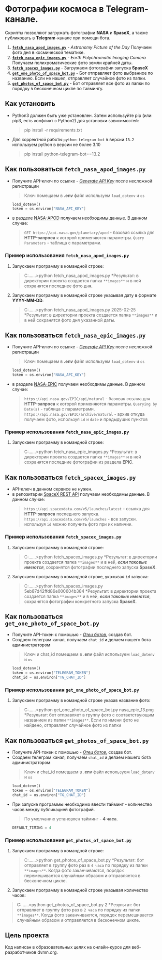 # Фотографии космоса в Telegram-канале.

Скрипты позволяют загружать фотографии **NASA** и **SpaseX**, а также публиковать в **Telegram**-канале при помощи бота.
1. [**`fetch_nasa_apod_images.py`**](fetch_nasa_apod_images.py) - *Astronomy Picture of the Day* Получаем фото дня в космической тематике.
2. [**`fetch_nasa_epic_images.py`**](fetch_nasa_epic_images.py) - *Earth Polychromatic Imaging Camera* Получаем полихроматические фото земли крайней даты.
3. [**`fetch_spacex_images.py`**](fetch_spacex_images.py) - Загружаем фотографии запуска **SpaseX**
4. [**`get_one_photo_of_space_bot.py`**](get_one_photo_of_space_bot.py) - Бот отправляет фото выбранное по названию. Если не нашел, отправляет случайное фото из папки.
5. [**`get_photos_of_space_bot.py`**](get_photos_of_space_bot.py) - Бот отправляет все фото из папки по порядку в бесконечном цикле по таймингу.

## Как установить 

+ Python3 должен быть уже установлен. Затем используйте pip (или pip3, есть конфликт с Python2) для установки зависимостей:
  >pip install -r requirements.txt
+ Для корректной работы `python-telegram-bot` в версии `13.2` используем python в версии не более 3.10
  >pip install python-telegram-bot==13.2

## Как пользоваться **`fetch_nasa_apod_images.py`**

+ Получите API-ключ по ссылке - [*Generate API Key*](https://api.nasa.gov/) после несложной регистрации
  >Ключ помещаем в **.env** файл
  >используем `load_dotenv` и `os`
  ```python
  load_dotenv()
  token = os.environ["NASA_API_KEY"]
  ```
+ в разделе [NASA-APOD](https://api.nasa.gov/#apod) получаем необходимы данные. В данном случае:
  >`GET https://api.nasa.gov/planetary/apod` - базовая ссылка для **HTTP-запроса** к которой применяются параметры.
  >`Query Parameters` - таблица с параметрами.

### Пример использования **`fetch_nasa_apod_images.py`**

1. Запускаем программу в командной строке:
   >C:\......>python fetch_nasa_apod_images.py
   *Результат: в директории проекта создается папка `**images**` и в ней сохранятся последнее фото дня.
2. Запускаем программу в командной строке указывая дату в формате **YYYY-MM-DD**:
   >C:\......>python fetch_nasa_apod_images.py 2025-02-25
   *Результат: в директории проекта создается папка `**images**` и в ней сохранятся фото дня указанной даты.

## Как пользоваться **`fetch_nasa_epic_images.py`**

+ Получите API-ключ по ссылке - [*Generate API Key*](https://api.nasa.gov/) после несложной регистрации
  >Ключ помещаем в **.env** файл
  >используем `load_dotenv` и `os`
  ```python
  load_dotenv()
  token = os.environ["NASA_API_KEY"]
  ```
+ в разделе [NASA-EPIC](https://api.nasa.gov/#epic) получаем необходимы данные. В данном случае:
  >`https://api.nasa.gov/EPIC/api/natural` - базовая ссылка для **HTTP-запроса** к которой применяются параметры.
  >`Querying by Date(s)` - таблица с параметрами.
  >`https://api.nasa.gov/EPIC/archive/natural` - архив откуда получаем фото, используя `id` и `date` и предыдущик пунктов

### Пример использования **`fetch_nasa_epic_images.py`**

1. Запускаем программу в командной строке:
   >C:\......>python fetch_nasa_epic_images.py
   *Результат: в директории проекта создается папка `**images**` и в ней сохранятся последние фотографии из раздела **EPIC**.

## Как пользоваться **`fetch_spacex_images.py`**

+ API-ключ в данном сервисе не нужен. 
+ в репозитарии [SpaceX REST API](https://github.com/r-spacex/SpaceX-API) получаем необходимы данные. В данном случае:
  >`https://api.spacexdata.com/v5/launches/latest` - ссылка для **HTTP-запроса** последнего запуска.
  >`https://api.spacexdata.com/v5/launches` - все запуски. используя `id` можно получить фото при их наличии.

### Пример использования **`fetch_spacex_images.py`**

1. Запускаем программу в командной строке:
   >C:\......>python fetch_spacex_images.py
   *Результат: в директории проекта создается папка `**images**` и в ней, ___если таковые имеются___, сохранятся фотографии последнего запуска **SpaseX**.
2. Запускаем программу в командной строке, указывая `id` запуска:
   >C:\......>python fetch_spacex_images.py 5eb87d42ffd86e000604b384
   *Результат: в директории проекта создается папка `**images**` и в ней, ___если таковые имеются___, сохранятся фотографии конкретного запуска **SpaseX**.

## Как пользоваться **`get_one_photo_of_space_bot.py`**

+ Получите API-токен с помошью - [*Отец ботов*](https://telegram.me/BotFather), создав бот.
+ Создаем телеграм канал, получаем `chat_id` и делаем нашего бота администратором
  >Ключ и chat_id помещаем в **.env** файл
  >используем `load_dotenv` и `os`
  ```python
  load_dotenv()
  token = os.environ["TELEGRAM_TOKEN"]
  chat_id = os.environ["TG_CHAT_ID"]
  ```

### Пример использования **`get_one_photo_of_space_bot.py`**

1. Запускаем программу в командной строке указав название фото:
   >C:\......>python get_one_photo_of_space_bot.py nasa_epic_13.png
   *Результат: бот отправляет в группу фото с соответствующим названием из папки `**images**`. Если по имени фото не найдено, отправляет случайное фото из папки

## Как пользоваться **`get_photos_of_space_bot.py`**

+ Получите API-токен с помошью - [*Отец ботов*](https://telegram.me/BotFather), создав бот.
+ Создаем телеграм канал, получаем `chat_id` и делаем нашего бота администратором
  >Ключ и chat_id помещаем в **.env** файл
  >используем `load_dotenv` и `os`
  ```python
  load_dotenv()
  token = os.environ["TELEGRAM_TOKEN"]
  chat_id = os.environ["TG_CHAT_ID"]
  ```
+ При запуске программы необходимо ввести тайминг - количество часов между публикацией фотографий.
  >По умолчанию установлен тайминг - **4 часа**.
  ```python
  DEFAULT_TIMING = 4
  ```
  

### Пример использования **`get_photos_of_space_bot.py`**

1. Запускаем программу в командной строке:
   >C:\......>python get_photos_of_space_bot.py
   *Результат: бот отправляет в группу фото раз в `4 часа` по порядку из папки `**images**`. Когда фото заканчиваются, порядок перемешивается случайным образом и отправляется в бесконечном цикле.
2.  Запускаем программу в командной строке указывая количество часов:
   >C:\......>python get_photos_of_space_bot.py 2
   *Результат: бот отправляет в группу фото раз в `2 часа` по порядку из папки `**images**`. Когда фото заканчиваются, порядок перемешивается случайным образом и отправляется в бесконечном цикле.

## Цель проекта

Код написан в образовательных целях на онлайн-курсе для веб-разработчиков dvmn.org.
